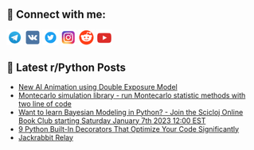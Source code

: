 ## 🔎 Connect with me:
[<img src="https://github.com/bullbesh/bullbesh/blob/main/images/Telegram.png" width="32" height="32" />](https://t.me/bullbesh)
[<img src="https://github.com/bullbesh/bullbesh/blob/main/images/VK.png" width="32" height="32" />](https://vk.com/bullbesh)
[<img src="https://github.com/bullbesh/bullbesh/blob/main/images/Twitter.png" width="32" height="32" />](https://twitter.com/bullbesh1)
[<img src="https://github.com/bullbesh/bullbesh/blob/main/images/Instagram.png" width="32" height="32" />](https://www.instagram.com/bullbesh)
[<img src="https://github.com/bullbesh/bullbesh/blob/main/images/Reddit.png" width="32" height="32" />](https://www.reddit.com/user/bullbesh)
[<img src="https://github.com/bullbesh/bullbesh/blob/main/images/YouTube.png" width="32" height="32" />](https://www.youtube.com/channel/UCtfjRs6uzgq5mfm8S06WTcg)

## 📕 Latest r/Python Posts
<!-- BLOG-POST-LIST:START -->
- [New AI Animation using Double Exposure Model](https://www.reddit.com/r/Python/comments/102lsjw/new_ai_animation_using_double_exposure_model/)
- [Montecarlo simulation library - run Montecarlo statistic methods with two line of code](https://www.reddit.com/r/Python/comments/102jo7j/montecarlo_simulation_library_run_montecarlo/)
- [Want to learn Bayesian Modeling in Python? - Join the Scicloj Online Book Club starting Saturday January 7th 2023 12:00 EST](https://www.reddit.com/r/Python/comments/102i7w4/want_to_learn_bayesian_modeling_in_python_join/)
- [9 Python Built-In Decorators That Optimize Your Code Significantly](https://www.reddit.com/r/Python/comments/102hxqz/9_python_builtin_decorators_that_optimize_your/)
- [Jackrabbit Relay](https://www.reddit.com/r/Python/comments/102h70a/jackrabbit_relay/)
<!-- BLOG-POST-LIST:END -->
